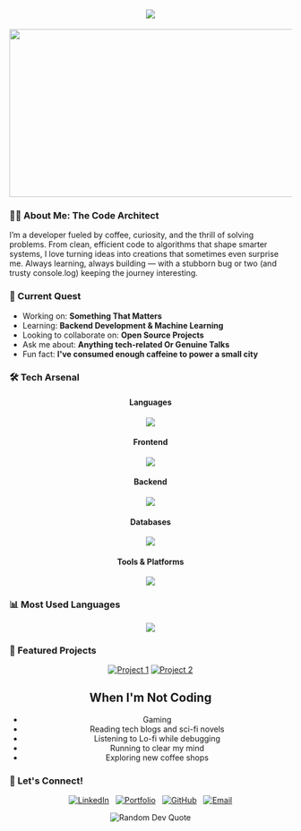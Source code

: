 
<h1 align="center">
  <img src="https://readme-typing-svg.herokuapp.com/?lines=Hello,+World!;I'm+M.R.I.N.A.L;Welcome+to+my+Digital+World!&center=true&size=23">
</h1>



<div align="center">
  <img src="https://media.giphy.com/media/dWesBcTLavkZuG35MI/giphy.gif" width="600" height="300"/>
</div>

### 🧙‍♂️ About Me: The Code Architect

I’m a developer fueled by coffee, curiosity, and the thrill of solving problems. From clean, efficient code to algorithms that shape smarter systems, I love turning ideas into creations that sometimes even surprise me. Always learning, always building — with a stubborn bug or two (and trusty console.log) keeping the journey interesting.
  


### 🎯 Current Quest

-  Working on: **Something That Matters**
-  Learning: **Backend Development & Machine Learning**
-  Looking to collaborate on: **Open Source Projects**
-  Ask me about: **Anything tech-related Or Genuine Talks**
-  Fun fact: **I've consumed enough caffeine to power a small city**



### 🛠️ Tech Arsenal

<div align="center">

#### Languages
<p align="center">
  <img src="https://skillicons.dev/icons?i=java,python,c,cpp,js,ts&theme=light" />
</p>


#### Frontend
<p align="center">
  <img src="https://skillicons.dev/icons?i=react,tailwindcss,bootstrap,nextjs&theme=light" />
</p>

#### Backend
<p align="center">
  <img src="https://skillicons.dev/icons?i=nodejs,express&theme=light" />
</p>

#### Databases
<p align="center">
  <img src="https://skillicons.dev/icons?i=mysql,mongodb&theme=light" />
</p>

#### Tools & Platforms
<p align="center">
  <img src="https://skillicons.dev/icons?i=vscode,idea,notion,vercel,git,github&theme=light" />
</p>

</div>

### 📊 Most Used Languages
<div align="center">
 <img src="https://github-readme-stats.vercel.app/api/top-langs/?username=coding-mrinal&layout=compact&theme=radical&count_private=true&include_all_commits=true&langs_count=8" />
</div>


### 💼 Featured Projects

<div align="center">
  
[![Project 1](https://github-readme-stats.vercel.app/api/pin/?username=coding-mrinal&repo=SanShop_Best_Ecom_Website&theme=radical&show_owner=true)](https://github.com/coding-mrinal/SanShop_Best_Ecom_Website)
[![Project 2](https://github-readme-stats.vercel.app/api/pin/?username=coding-mrinal&repo=AI_Chat_Assistant&theme=radical&show_owner=true)](https://github.com/coding-mrinal/AI_Chat_Assistant)

</div>




<div align="center">

## When I'm Not Coding

-  Gaming
-  Reading tech blogs and sci-fi novels
-  Listening to Lo-fi while debugging
-  Running to clear my mind
-  Exploring new coffee shops

</div>


### 🤝 Let's Connect!

<div align="center">

[![LinkedIn](https://skillicons.dev/icons?i=linkedin&theme=light)](https://www.linkedin.com/in/mrinal-mahapatra)&nbsp;&nbsp;
[![Portfolio](https://skillicons.dev/icons?i=vercel&theme=light)](https://mri-portfolio.vercel.app)&nbsp;&nbsp;
[![GitHub](https://skillicons.dev/icons?i=github&theme=light)](https://github.com/coding-mrinal/)&nbsp;&nbsp;
[![Email](https://skillicons.dev/icons?i=gmail&theme=light)](mailto:mrinalmahapatra2004@gmail.com)

</div>






<div align="center">
  <img src="https://quotes-github-readme.vercel.app/api?type=horizontal&theme=radical" alt="Random Dev Quote" />
</div>
